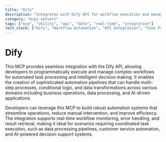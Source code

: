```yaml
---
title: "Dify"
description: "Integrates with Dify API for workflow execution and management, enabling automated task processing and decision making across domains."
category: "mcps-servers"
tags: ["mcp", "utility", "api", "data", "real-time", "integration"]
tech_stack: ["Dify", "Workflow Automation", "API Integration", "Task Processing", "Decision Systems"]
---
```


# Dify

This MCP provides seamless integration with the Dify API, allowing developers to programmatically execute and manage complex workflows for automated task processing and intelligent decision making. It enables the creation of sophisticated automation pipelines that can handle multi-step processes, conditional logic, and data transformations across various domains including business operations, data processing, and AI-driven applications.

Developers can leverage this MCP to build robust automation systems that streamline operations, reduce manual intervention, and improve efficiency. The integration supports real-time workflow monitoring, error handling, and result retrieval, making it ideal for scenarios requiring coordinated task execution, such as data processing pipelines, customer service automation, and AI-powered decision support systems.
